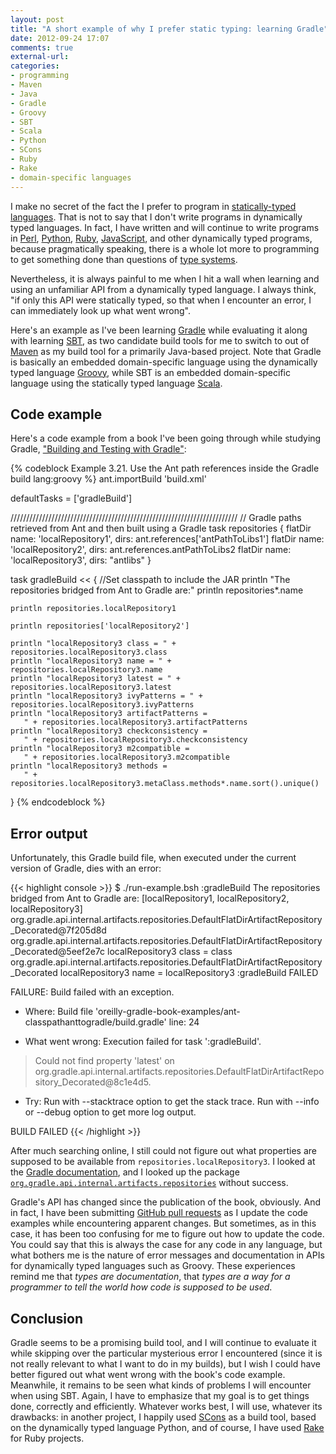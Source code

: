 ```yaml
---
layout: post
title: "A short example of why I prefer static typing: learning Gradle"
date: 2012-09-24 17:07
comments: true
external-url: 
categories: 
- programming
- Maven
- Java
- Gradle
- Groovy
- SBT
- Scala
- Python
- SCons
- Ruby
- Rake
- domain-specific languages
---
```

I make no secret of the fact the I prefer to program in [statically-typed languages](http://en.wikipedia.org/wiki/Programming_language#Static_versus_dynamic_typing). That is not to say that I don't write programs in dynamically typed languages. In fact, I have written and will continue to write programs in [Perl](/blog/categories/perl/), [Python](/blog/categories/python/), [Ruby](/blog/categories/ruby/), [JavaScript](/blog/categories/javascript/), and other dynamically typed programs, because pragmatically speaking, there is a whole lot more to programming to get something done than questions of [type systems](http://en.wikipedia.org/wiki/Type_system).

Nevertheless, it is always painful to me when I hit a wall when learning and using an unfamiliar API from a dynamically typed language. I always think, "if only this API were statically typed, so that when I encounter an error, I can immediately look up what went wrong".

Here's an example as I've been learning [Gradle](http://www.gradle.org/) while evaluating it along with learning [SBT](http://www.scala-sbt.org/), as two candidate build tools for me to switch to out of [Maven](http://maven.apache.org/) as my build tool for a primarily Java-based project. Note that Gradle is basically an embedded domain-specific language using the dynamically typed language [Groovy](http://groovy.codehaus.org/), while SBT is an embedded domain-specific language using the statically typed language [Scala](http://www.scala-lang.org/).

<!--more-->

## Code example

Here's a code example from a book I've been going through while studying Gradle, ["Building and Testing with Gradle"](http://gradleware.com/registered/books/building-and-testing/):

{% codeblock Example 3.21. Use the Ant path references inside the Gradle build lang:groovy %}
ant.importBuild 'build.xml'

defaultTasks = ['gradleBuild']

////////////////////////////////////////////////////////////////////////
// Gradle paths retrieved from Ant and then built using a Gradle task
repositories {
    flatDir name: 'localRepository1', dirs: ant.references['antPathToLibs1']
    flatDir name: 'localRepository2', dirs: ant.references.antPathToLibs2
    flatDir name: 'localRepository3', dirs: "antlibs"
}

task gradleBuild << {
    //Set classpath to include the JAR
    println "The repositories bridged from Ant to Gradle are:"
    println repositories*.name

    println repositories.localRepository1

    println repositories['localRepository2']

    println "localRepository3 class = " + repositories.localRepository3.class
    println "localRepository3 name = " + repositories.localRepository3.name
    println "localRepository3 latest = " + repositories.localRepository3.latest
    println "localRepository3 ivyPatterns = " + repositories.localRepository3.ivyPatterns
    println "localRepository3 artifactPatterns = 
       " + repositories.localRepository3.artifactPatterns
    println "localRepository3 checkconsistency = 
       " + repositories.localRepository3.checkconsistency
    println "localRepository3 m2compatible = 
       " + repositories.localRepository3.m2compatible
    println "localRepository3 methods = 
       " + repositories.localRepository3.metaClass.methods*.name.sort().unique()
}
{% endcodeblock %}

## Error output

Unfortunately, this Gradle build file, when executed under the current version of Gradle, dies with an error:

{{< highlight console >}}
$ ./run-example.bsh 
:gradleBuild
The repositories bridged from Ant to Gradle are:
[localRepository1, localRepository2, localRepository3]
org.gradle.api.internal.artifacts.repositories.DefaultFlatDirArtifactRepository_Decorated@7f205d8d
org.gradle.api.internal.artifacts.repositories.DefaultFlatDirArtifactRepository_Decorated@5eef2e7c
localRepository3 class = class org.gradle.api.internal.artifacts.repositories.DefaultFlatDirArtifactRepository_Decorated
localRepository3 name = localRepository3
:gradleBuild FAILED

FAILURE: Build failed with an exception.

* Where:
Build file 'oreilly-gradle-book-examples/ant-classpathanttogradle/build.gradle' line: 24

* What went wrong:
Execution failed for task ':gradleBuild'.
> Could not find property 'latest' on org.gradle.api.internal.artifacts.repositories.DefaultFlatDirArtifactRepository_Decorated@8c1e4d5.

* Try:
Run with --stacktrace option to get the stack trace. Run with --info or --debug option to get more log output.

BUILD FAILED
{{< /highlight >}}

After much searching online, I still could not figure out what properties are supposed to be available from `repositories.localRepository3`. I looked at the [Gradle documentation](http://www.gradle.org/docs/current/javadoc/overview-tree.html), and I looked up the package [`org.gradle.api.internal.artifacts.repositories`](http://www.gradle.org/docs/current/javadoc/org/gradle/api/artifacts/repositories/package-tree.html) without success.

Gradle's API has changed since the publication of the book, obviously. And in fact, I have been submitting [GitHub pull requests](https://github.com/gradleware/oreilly-gradle-book-examples/commit/351f31f1cdede84233b977e67031720177144aab) as I update the code examples while encountering apparent changes. But sometimes, as in this case, it has been too confusing for me to figure out how to update the code. You could say that this is always the case for any code in any language, but what bothers me is the nature of error messages and documentation in APIs for dynamically typed languages such as Groovy. These experiences remind me that *types are documentation*, that *types are a way for a programmer to tell the world how code is supposed to be used*.

## Conclusion

Gradle seems to be a promising build tool, and I will continue to evaluate it while skipping over the particular mysterious error I encountered (since it is not really relevant to what I want to do in my builds), but I wish I could have better figured out what went wrong with the book's code example. Meanwhile, it remains to be seen what kinds of problems I will encounter when using SBT. Again, I have to emphasize that my goal is to get things done, correctly and efficiently. Whatever works best, I will use, whatever its drawbacks: in another project, I happily used [SCons](/blog/categories/scons/) as a build tool, based on the dynamically typed language Python, and of course, I have used [Rake](http://rake.rubyforge.org/) for Ruby projects.
